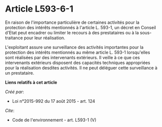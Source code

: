 # Article L593-6-1

En raison de l'importance particulière de certaines activités pour la protection des intérêts mentionnés à l'article L.
593-1, un décret en Conseil d'Etat peut encadrer ou limiter le recours à des prestataires ou à la sous-traitance pour leur
réalisation. 

L'exploitant assure une surveillance des activités importantes pour la protection des intérêts mentionnés au même article L.
593-1 lorsqu'elles sont réalisées par des intervenants extérieurs. Il veille à ce que ces intervenants extérieurs disposent
des capacités techniques appropriées pour la réalisation desdites activités. Il ne peut déléguer cette surveillance à un
prestataire.

**Liens relatifs à cet article**

_Créé par_:

  - Loi n°2015-992 du 17 août 2015 - art. 124

_Cite_:

  - Code de l'environnement - art. L593-1 (V)
